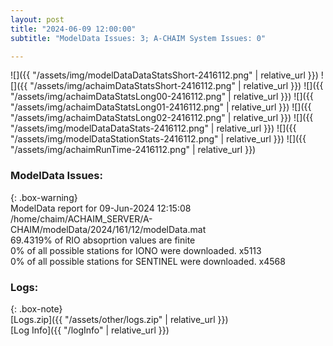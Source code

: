 ```yaml
---
layout: post
title: "2024-06-09 12:00:00"
subtitle: "ModelData Issues: 3; A-CHAIM System Issues: 0"

---
```


![]({{ "/assets/img/modelDataDataStatsShort-2416112.png" | relative_url }})
![]({{ "/assets/img/achaimDataStatsShort-2416112.png" | relative_url }})
![]({{ "/assets/img/achaimDataStatsLong00-2416112.png" | relative_url }})
![]({{ "/assets/img/achaimDataStatsLong01-2416112.png" | relative_url }})
![]({{ "/assets/img/achaimDataStatsLong02-2416112.png" | relative_url }})
![]({{ "/assets/img/modelDataDataStats-2416112.png" | relative_url }})
![]({{ "/assets/img/modelDataStationStats-2416112.png" | relative_url }})
![]({{ "/assets/img/achaimRunTime-2416112.png" | relative_url }})


### ModelData Issues:  
  
{: .box-warning}  
 ModelData report for 09-Jun-2024 12:15:08   
 /home/chaim/ACHAIM_SERVER/A-CHAIM/modelData/2024/161/12/modelData.mat   
 69.4319% of RIO absoprtion values are finite   
 0% of all possible stations for IONO were downloaded. x5113   
 0% of all possible stations for SENTINEL were downloaded. x4568   
  


### Logs:  
  
{: .box-note}  
[Logs.zip]({{ "/assets/other/logs.zip" | relative_url }})  
[Log Info]({{ "/logInfo" | relative_url }})  

